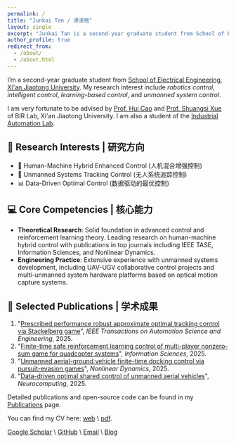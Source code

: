 ```yaml
---
permalink: /
title: "Junkai Tan / 谭浚楷"
layout: single
excerpt: "Junkai Tan is a second-year graduate student from School of Electrical Engineering, Xi'an Jiaotong University. His research interest include robotics control, intelligent control, learning-based control, and unmanned system control."
author_profile: true
redirect_from: 
  - /about/
  - /about.html
---
```



<!-- ## 👨‍💼 About Me | 个人简介 -->
I’m a second-year graduate student from [School of Electrical Engineering](https://ee.xjtu.edu.cn/), [Xi'an Jiaotong University](https://www.xjtu.edu.cn/). My research interest include *robotics control*, *intelligent control*, *learning-based control*, and *unmanned system control*.
<!-- - 🌐 Personal Website: [tanjunkai2001.github.io](https://tanjunkai2001.github.io) -->

I am very fortunate to be advised by [Prof. Hui Cao](http://gr.xjtu.edu.cn/en/web/huicao) and [Prof. Shuangsi Xue](https://gr.xjtu.edu.cn/en/web/xssxjtu) of BIR Lab, Xi'an Jiaotong University. I am also a student of the [Industrial Automation Lab](https://ee.xjtu.edu.cn/szdw/bssds/gyzdhjys.htm).



## 🔬 Research Interests | 研究方向
- 🤖 Human-Machine Hybrid Enhanced Control (人机混合增强控制)
- 🚁 Unmanned Systems Tracking Control (无人系统追踪控制)
- 📊 Data-Driven Optimal Control (数据驱动的最优控制)

## 💻 Core Competencies | 核心能力
- **Theoretical Research**: Solid foundation in advanced control and reinforcement learning theory. Leading research on human-machine hybrid control with publications in top journals including IEEE TASE, Information Sciences, and Nonlinear Dynamics.
- **Engineering Practice**: Extensive experience with unmanned systems development, including UAV-UGV collaborative control projects and multi-unmanned system hardware platforms based on optical motion capture systems.

## 📝 Selected Publications | 学术成果

1. "[Prescribed performance robust approximate optimal tracking control via Stackelberg game](https://ieeexplore.ieee.org/document/10916718)", *IEEE Transactions on Automation Science and Engineering*, 2025.
2. "[Finite-time safe reinforcement learning control of multi-player nonzero-sum game for quadcopter systems](https://www.sciencedirect.com/science/article/pii/S002002552500249X)", *Information Sciences*, 2025.
3. "[Unmanned aerial-ground vehicle finite-time docking control via pursuit-evasion games](https://link.springer.com/10.1007/s11071-025-11021-6)", *Nonlinear Dynamics*, 2025.
4. "[Data-driven optimal shared control of unmanned aerial vehicles](https://www.sciencedirect.com/science/article/pii/S0925231225001006)", *Neurocomputing*, 2025.

Detailed publications and open-source code can be found in my [Publications](https://tanjunkai2001.github.io/publications/) page.

You can find my CV here: [web](https://tanjunkai2001.github.io/cv/) \ [pdf](../assets/Curriculum_Vitae.pdf).


<!-- ## 📫 Contact | 联系方式 -->
[Google Scholar](https://scholar.google.com/citations?user=KrOQdKAAAAAJ&hl=zh-CN) \ [GitHub](https://github.com/tanjunkai2001) \ [Email](mailto:tanjk@stu.xjtu.edu.cn) \ [Blog](https://tanjunkai2001.github.io/blog)

<!-- ## 📫 Contact | 联系方式
- 📧 Email: tanjk@stu.xjtu.edu.cn -->
